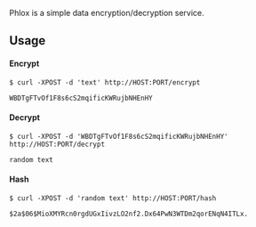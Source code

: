 
Phlox is a simple data encryption/decryption service.

## Usage

#### Encrypt
```
$ curl -XPOST -d 'text' http://HOST:PORT/encrypt

WBDTgFTvOf1F8s6cS2mqificKWRujbNHEnHY
```

#### Decrypt
```
$ curl -XPOST -d 'WBDTgFTvOf1F8s6cS2mqificKWRujbNHEnHY' http://HOST:PORT/decrypt

random text
```

#### Hash

```
$ curl -XPOST -d 'random text' http://HOST:PORT/hash

$2a$06$MioXMYRcn0rgdUGxIivzLO2nf2.Dx64PwN3WTDm2qorENqN4ITLx.
```